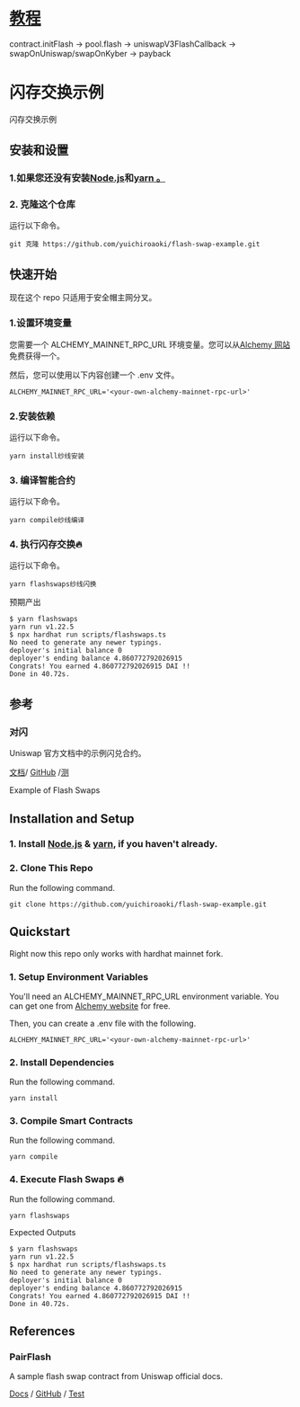 # [教程](https://medium.com/coinmonks/tutorial-of-flash-swaps-of-uniswap-v3-73c0c846b822)

contract.initFlash -> pool.flash -> uniswapV3FlashCallback -> swapOnUniswap/swapOnKyber -> payback

# 闪存交换示例

闪存交换示例

## 安装和设置

### 1.如果您还没有安装[Node.js](https://nodejs.org/en/)和[yarn 。](https://classic.yarnpkg.com/en/docs/install/#windows-stable)

### 2. 克隆这个仓库

运行以下命令。

```
git 克隆 https://github.com/yuichiroaoki/flash-swap-example.git
```

## 快速开始

现在这个 repo 只适用于安全帽主网分叉。

### 1.设置环境变量

您需要一个 ALCHEMY_MAINNET_RPC_URL 环境变量。您可以从[Alchemy 网站](https://alchemy.com/?r=33851811-6ecf-40c3-a36d-d0452dda8634)免费获得一个。

然后，您可以使用以下内容创建一个 .env 文件。

```
ALCHEMY_MAINNET_RPC_URL='<your-own-alchemy-mainnet-rpc-url>'
```

### 2.安装依赖

运行以下命令。

```
yarn install纱线安装
```

### 3. 编译智能合约

运行以下命令。

```
yarn compile纱线编译
```

### 4. 执行闪存交换🔥

运行以下命令。

```
yarn flashswaps纱线闪换
```

预期产出

```
$ yarn flashswaps
yarn run v1.22.5
$ npx hardhat run scripts/flashswaps.ts
No need to generate any newer typings.
deployer's initial balance 0
deployer's ending balance 4.860772792026915
Congrats! You earned 4.860772792026915 DAI !!
Done in 40.72s.
```

## 参考

### 对闪

Uniswap 官方文档中的示例闪兑合约。

[文档](https://docs.uniswap.org/protocol/guides/flash-integrations/final-contract)/ [GitHub](https://github.com/Uniswap/uniswap-v3-periphery/blob/flash-pair-example/contracts/examples/PairFlash.sol) /[测](https://github.com/Uniswap/uniswap-v3-periphery/blob/flash-pair-example/test/PairFlash.spec.ts)

Example of Flash Swaps

## Installation and Setup

### 1. Install [Node.js](https://nodejs.org/en/) & [yarn](https://classic.yarnpkg.com/en/docs/install/#windows-stable), if you haven't already.

### 2. Clone This Repo

Run the following command.

```console
git clone https://github.com/yuichiroaoki/flash-swap-example.git
```

## Quickstart

Right now this repo only works with hardhat mainnet fork.

### 1. Setup Environment Variables

You'll need an ALCHEMY_MAINNET_RPC_URL environment variable. You can get one from [Alchemy website](https://alchemy.com/?r=33851811-6ecf-40c3-a36d-d0452dda8634) for free.

Then, you can create a .env file with the following.

```
ALCHEMY_MAINNET_RPC_URL='<your-own-alchemy-mainnet-rpc-url>'
```

### 2. Install Dependencies

Run the following command.

```console
yarn install
```

### 3. Compile Smart Contracts

Run the following command.

```console
yarn compile
```

### 4. Execute Flash Swaps 🔥

Run the following command.

```console
yarn flashswaps
```

Expected Outputs

```
$ yarn flashswaps
yarn run v1.22.5
$ npx hardhat run scripts/flashswaps.ts
No need to generate any newer typings.
deployer's initial balance 0
deployer's ending balance 4.860772792026915
Congrats! You earned 4.860772792026915 DAI !!
Done in 40.72s.
```

## References

### PairFlash

A sample flash swap contract from Uniswap official docs.

[Docs](https://docs.uniswap.org/protocol/guides/flash-integrations/final-contract) / [GitHub](https://github.com/Uniswap/uniswap-v3-periphery/blob/flash-pair-example/contracts/examples/PairFlash.sol) / [Test](https://github.com/Uniswap/uniswap-v3-periphery/blob/flash-pair-example/test/PairFlash.spec.ts)
